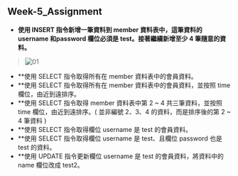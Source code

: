 ## Week-5_Assignment
* **使⽤ INSERT 指令新增⼀筆資料到 member 資料表中，這筆資料的 username 和password 欄位必須是 test。接著繼續新增⾄少 4 筆隨意的資料。**
> ![01](https://user-images.githubusercontent.com/112391673/196134620-865dd846-02d9-4d6d-b29f-50a0fc29a0c0.PNG)

* **使⽤ SELECT 指令取得所有在 member 資料表中的會員資料。
* **使⽤ SELECT 指令取得所有在 member 資料表中的會員資料，並按照 time 欄位，由近到遠排序。
* **使⽤ SELECT 指令取得 member 資料表中第 2 ~ 4 共三筆資料，並按照 time 欄位，由近到遠排序。( 並非編號 2、3、4 的資料，⽽是排序後的第 2 ~ 4 筆資料 )
* **使⽤ SELECT 指令取得欄位 username 是 test 的會員資料。
* **使⽤ SELECT 指令取得欄位 username 是 test、且欄位 password 也是 test 的資料。
* **使⽤ UPDATE 指令更新欄位 username 是 test 的會員資料，將資料中的 name 欄位改成 test2。
